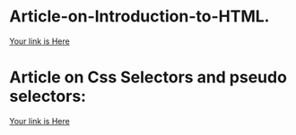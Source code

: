 # Article-on-Introduction-to-HTML.


[Your link is Here](https://rukadikarsiddharth.hashnode.dev/introduction-to-html)


# Article on Css Selectors and pseudo selectors:

[Your link is Here](https://rukadikarsiddharth.hashnode.dev/css-selectors-and-pseudo-elements)
